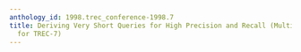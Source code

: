 ```yaml
---
anthology_id: 1998.trec_conference-1998.7
title: Deriving Very Short Queries for High Precision and Recall (MultiText Experiments
  for TREC-7)
---
```

